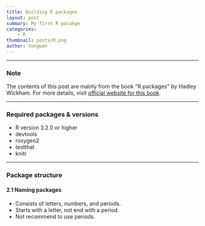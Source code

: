 ```yaml
---
title: Building R packages
layout: post
summary: My first R pacakge
categories:
    - R
thumbnail: posts/R.png
author: Songwan
---
```

----
### Note
The contents of this post are mainly from the book "R packages" by Hadley Wickham. For more details, visit [official website for this book](http://r-pkgs.had.co.nz/r.html).

----
### Required packages & versions
- R version 3.2.0 or higher
- devtools
- roxygen2
- testthat
- knitr

----
### Package structure
#### 2.1 Naming packages
- Consists of letters, numbers, and periods.
- Starts with a letter, not end with a period.
- Not recommend to use periods.
